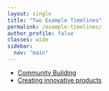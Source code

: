 ```yaml
---
layout: single
title: "Two Example Timelines"
permalink: /example-timelines/
author_profile: false
classes: wide
sidebar:
  nav: "main"
---
```

<p></p>
<p>
  <ul>
    <li><a href="{{ relative_url }}/hackathon-planning-kit/community-building">Community Building</a></li>
    <li><a href="{{ relative_url }}/hackathon-planning-kit/innovative-products">Creating innovative products</a></li>
</p>
